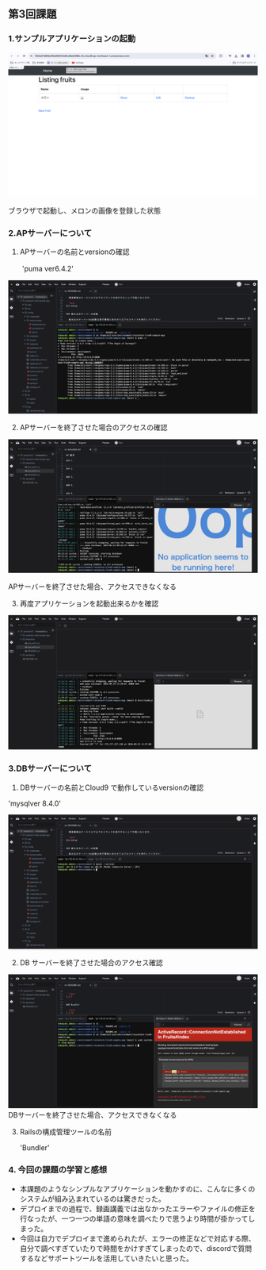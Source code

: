 ## 第3回課題

### 1.サンプルアプリケーションの起動

   ![sample](lecture03image/sample.png)
   
   ブラウザで起動し、メロンの画像を登録した状態

### 2.APサーバーについて

1. APサーバーの名前とversionの確認

　　'puma ver6.4.2'

  ![puma](lecture03image/puma.png)

2. APサーバーを終了させた場合のアクセスの確認

  ![puma-stop](lecture03image/puma-stop.png)

   APサーバーを終了させた場合、アクセスできなくなる

3. 再度アプリケーションを起動出来るかを確認

  ![puma-reboot](lecture03image/puma-reboot.png)

### 3.DBサーバーについて

1. DBサーバーの名前とCloud9 で動作しているversionの確認

  'mysqlver 8.4.0'
   
  ![mysql-version](lecture03image/mysql-version.png)

2. DB サーバーを終了させた場合のアクセス確認

  ![mysql-stop](lecture03image/mysql-stop.png)
   DBサーバーを終了させた場合、アクセスできなくなる

3. Railsの構成管理ツールの名前

   'Bundler'

### 4. 今回の課題の学習と感想

- 本課題のようなシンプルなアプリケーションを動かすのに、こんなに多くのシステムが組み込まれているのは驚きだった。
- デプロイまでの過程で、録画講義では出なかったエラーやファイルの修正を行なったが、一つ一つの単語の意味を調べたりで思うより時間が掛かってしまった。
- 今回は自力でデプロイまで進められたが、エラーの修正などで対応する際、自分で調べすぎていたりで時間をかけすぎてしまったので、discordで質問するなどサポートツールを活用していきたいと思った。